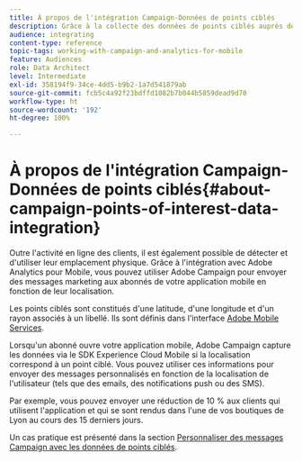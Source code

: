 ```yaml
---
title: À propos de l'intégration Campaign-Données de points ciblés
description: Grâce à la collecte des données de points ciblés auprès des abonnés de votre application mobile, envoyez-leur des messages marketing en fonction de leur localisation par le biais de l'intégration dans Adobe Campaign.
audience: integrating
content-type: reference
topic-tags: working-with-campaign-and-analytics-for-mobile
feature: Audiences
role: Data Architect
level: Intermediate
exl-id: 358194f9-34ce-4dd5-b9b2-1a7d541879ab
source-git-commit: fcb5c4a92f23bdffd1082b7b044b5859dead9d70
workflow-type: ht
source-wordcount: '192'
ht-degree: 100%

---
```


# À propos de l&#39;intégration Campaign-Données de points ciblés{#about-campaign-points-of-interest-data-integration}

Outre l&#39;activité en ligne des clients, il est également possible de détecter et d&#39;utiliser leur emplacement physique. Grâce à l&#39;intégration avec Adobe Analytics pour Mobile, vous pouvez utiliser Adobe Campaign pour envoyer des messages marketing aux abonnés de votre application mobile en fonction de leur localisation.

Les points ciblés sont constitués d&#39;une latitude, d&#39;une longitude et d&#39;un rayon associés à un libellé. Ils sont définis dans l&#39;interface [Adobe Mobile Services](https://experienceleague.adobe.com/docs/mobile-services/using/home.html?lang=fr).

Lorsqu&#39;un abonné ouvre votre application mobile, Adobe Campaign capture les données via le SDK Experience Cloud Mobile si la localisation correspond à un point ciblé. Vous pouvez utiliser ces informations pour envoyer des messages personnalisés en fonction de la localisation de l&#39;utilisateur (tels que des emails, des notifications push ou des SMS).

Par exemple, vous pouvez envoyer une réduction de 10 % aux clients qui utilisent l&#39;application et qui se sont rendus dans l&#39;une de vos boutiques de Lyon au cours des 15 derniers jours.

Un cas pratique est présenté dans la section [Personnaliser des messages Campaign avec les données de points ciblés](../../integrating/using/personalizing-campaign-messages-with-point-of-interest-data.md).
